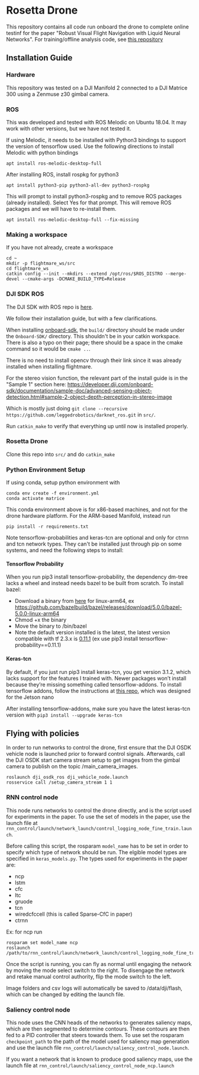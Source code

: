 # Rosetta Drone
This repository contains all code run onboard the drone to complete online testinf for the paper "Robust Visual Flight Navigation with Liquid Neural Networks". For training/offline analysis code, see [this repository](https://github.com/makramchahine/drone_causality)

## Installation Guide
### Hardware
This repository was tested on a DJI Manifold 2 connected to a DJI Matrice 300 using a Zenmuse z30 gimbal camera.
### ROS

This was developed and tested with ROS Melodic on Ubuntu 18.04. It may work with other versions, but we have not tested it. 

If using Melodic, it needs to be installed with Python3 bindings to support the version of tensorflow used. Use the following directions to install Melodic with python bindings

~~~
apt install ros-melodic-desktop-full
~~~
After installing ROS, install rospkg for python3
~~~
apt install python3-pip python3-all-dev python3-rospkg
~~~
This will prompt to install python3-rospkg and to remove ROS packages (already installed). Select Yes for that prompt. This will remove ROS packages and we will have to re-install them.
~~~
apt install ros-melodic-desktop-full --fix-missing
~~~


### Making a workspace

If you have not already, create a workspace

~~~~
cd ~
mkdir -p flightmare_ws/src
cd flightmare_ws
catkin config --init --mkdirs --extend /opt/ros/$ROS_DISTRO --merge-devel --cmake-args -DCMAKE_BUILD_TYPE=Release
~~~~

### DJI SDK ROS

The DJI SDK with ROS repo is [here](https://github.com/dji-sdk/Onboard-SDK-ROS).  

We follow their installation guide, but with a few clarifications.  

When installing [onboard-sdk](https://github.com/dji-sdk/Onboard-SDK), the `build/` directory should be made under the `Onboard-SDK/` directory. This shouldn't be in your catkin workspace. There is also a typo on their page; there should be a space in the cmake command so it would be `cmake ..`.  

There is no need to install opencv through their link since it was already installed when installing flightmare.  

For the stereo vision function, the relevant part of the install guide is in the "Sample 1" section here: https://developer.dji.com/onboard-sdk/documentation/sample-doc/advanced-sensing-object-detection.html#sample-2-object-depth-perception-in-stereo-image  

Which is mostly just doing `git clone --recursive https://github.com/leggedrobotics/darknet_ros.git` in `src/`.

Run `catkin_make` to verify that everything up until now is installed properly.  

### Rosetta Drone

Clone this repo into `src/` and do `catkin_make`

### Python Environment Setup
If using conda, setup python environment with

~~~
conda env create -f environment.yml
conda activate matrice
~~~

This conda environment above is for x86-based machines, and not for the drone hardware platform. For the ARM-based Manifold, instead run

~~~
pip install -r requirements.txt
~~~

Note tensorflow-probabilities and keras-tcn are optional and only for ctrnn and tcn network types. They can't be installed just through pip on some systems, and need the following steps to install:

#### Tensorflow Probability
When you run pip3 install tensorflow-probability, the dependency dm-tree lacks a wheel and instead needs bazel to be built from scratch. To install bazel:

- Download a binary from [here](https://github.com/bazelbuild/bazel/releases) for linux-arm64, ex https://github.com/bazelbuild/bazel/releases/download/5.0.0/bazel-5.0.0-linux-arm64
- Chmod +x the binary
- Move the binary to /bin/bazel
- Note the default version installed is the latest, the latest version compatible with tf 2.3.x is [0.11.1](https://github.com/tensorflow/probability/releases/tag/v0.11.1) (ex use pip3 install tensorflow-probability==0.11.1)
#### Keras-tcn
By default, if you just run pip3 install keras-tcn, you get version 3.1.2, which lacks support for the features I trained with. Newer packages won’t install because they’re missing something called tensorflow-addons. To install tensorflow addons, follow the instructions at [this repo](https://github.com/sujeendran/tensorflow-addons), which was designed for the Jetson nano

After installing tensorflow-addons, make sure you have the latest keras-tcn version with `pip3 install --upgrade keras-tcn`


## Flying with policies
In order to run networks to control the drone, first ensure that the DJI OSDK vehicle node is launched prior to forward control signals. Afterwards, call the DJI OSDK start camera stream setup to get images from the gimbal camera to publish on the topic /main_camera_images.

~~~
roslaunch dji_osdk_ros dji_vehicle_node.launch
rosservice call /setup_camera_stream 1 1
~~~

### RNN control node
This node runs networks to control the drone directly, and is the script used for experiments in the paper. To use the set of models in the paper, use the launch file at `rnn_control/launch/network_launch/control_logging_node_fine_train.launch`.

Before calling this script, the rosparam `model_name` has to be set in order to specify which type of network should be run. The elgible model types are specified in `keras_models.py`. The types used for experiments in the paper are:
- ncp
- lstm
- cfc
- ltc
- gruode
- tcn
- wiredcfccell (this is called Sparse-CfC in paper)
- ctrnn

Ex: for ncp run
~~~
rosparam set model_name ncp
roslaunch /path/to/rnn_control/launch/network_launch/control_logging_node_fine_train.launch
~~~

Once the script is running, you can fly as normal until engaging the network by moving the mode select switch to the right. To disengage the network and retake manual control authority, flip the mode switch to the left.

Image folders and csv logs will automatically be saved to /data/dji/flash, which can be changed by editing the launch file.

### Saliency control node
This node uses the CNN heads of the networks to generates saliency maps, which are then segmented to determine contours. These contours are then fed to a PID controller that steers towards them. To use set the rosparam `checkpoint_path` to the path of the model used for saliency map generation and use the launch file `rnn_control/launch/saliency_control_node.launch`.

If you want a network that is known to produce good saliency maps, use the launch file at `rnn_control/launch/saliency_control_node_ncp.launch`
